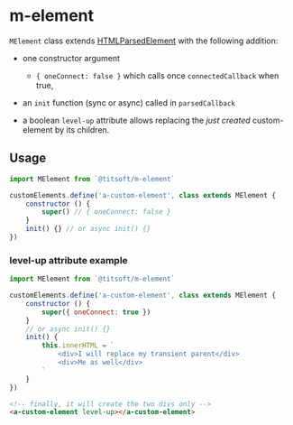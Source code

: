 # m-element

`MElement` class extends [HTMLParsedElement](https://github.com/WebReflection/html-parsed-element) with the following addition:
- one constructor argument
  - `{ oneConnect: false }` which calls once `connectedCallback` when true,

- an `init` function (sync or async) called in `parsedCallback`

- a boolean `level-up` attribute allows replacing the *just created* custom-element by its children.

## Usage
``` javascript
import MElement from `@titsoft/m-element`

customElements.define('a-custom-element', class extends MElement {
    constructor () {
        super() // { oneConnect: false }
    }
    init() {} // or async init() {}
})

```
### level-up attribute example
``` javascript
import MElement from `@titsoft/m-element`

customElements.define('a-custom-element', class extends MElement {
    constructor () {
        super({ oneConnect: true })
    }
    // or async init() {}
    init() {
        this.innerHTML = `
            <div>I will replace my transient parent</div>
            <div>Me as well</div>
        `
    }
})
```
```html
<!-- finally, it will create the two divs only -->
<a-custom-element level-up></a-custom-element>
```
